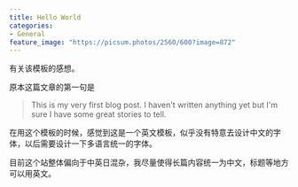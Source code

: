 ```yaml
---
title: Hello World
categories:
- General
feature_image: "https://picsum.photos/2560/600?image=872"
---
```


有关该模板的感想。

原本这篇文章的第一句是
> This is my very first blog post. I haven't written anything yet but I'm sure I have some great stories to tell.

在用这个模板的时候，感觉到这是一个英文模板，似乎没有特意去设计中文的字体，以后需要设计一下多语言统一的字体。

目前这个站整体偏向于中英日混杂，我尽量使得长篇内容统一为中文，标题等地方可以用英文。
